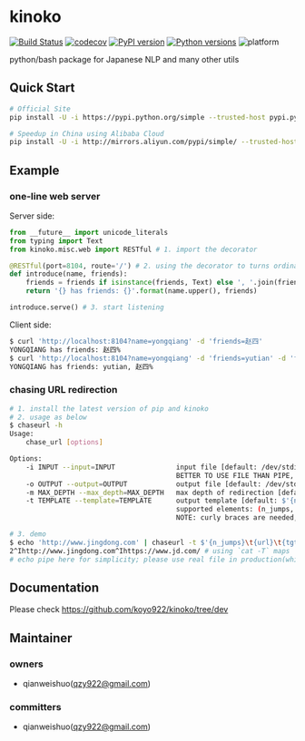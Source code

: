 # kinoko

[![Build Status](https://travis-ci.org/koyo922/kinoko.svg?branch=master)](https://travis-ci.org/koyo922/kinoko)
[![codecov](https://codecov.io/gh/koyo922/kinoko/branch/master/graph/badge.svg)](https://codecov.io/gh/koyo922/kinoko)
[![PyPI version](https://badge.fury.io/py/kinoko.svg)](https://badge.fury.io/py/kinoko)
[![Python versions](https://img.shields.io/badge/python-2.7%20|%203.6-blue.svg)](https://www.python.org/downloads/release)
![platform](https://img.shields.io/badge/platform-mac%20os%20|%20linux-lightgrey.svg)

python/bash package for Japanese NLP and many other utils

Quick Start
---

```bash
# Official Site
pip install -U -i https://pypi.python.org/simple --trusted-host pypi.python.org kinoko

# Speedup in China using Alibaba Cloud
pip install -U -i http://mirrors.aliyun.com/pypi/simple/ --trusted-host mirrors.aliyun.com kinoko
```

Example
---

### one-line web server

Server side:

```python
from __future__ import unicode_literals
from typing import Text
from kinoko.misc.web import RESTful # 1. import the decorator

@RESTful(port=8104, route='/') # 2. using the decorator to turns ordinary function
def introduce(name, friends):
    friends = friends if isinstance(friends, Text) else ', '.join(friends)  # maybe Tuple[Text, ...]
    return '{} has friends: {}'.format(name.upper(), friends)

introduce.serve() # 3. start listening
```

Client side:

```bash
$ curl 'http://localhost:8104?name=yongqiang' -d 'friends=赵四'
YONGQIANG has friends: 赵四%
$ curl 'http://localhost:8104?name=yongqiang' -d 'friends=yutian' -d 'friends=赵四'
YONGQIANG has friends: yutian, 赵四% 
```

### chasing URL redirection

```bash
# 1. install the latest version of pip and kinoko
# 2. usage as below
$ chaseurl -h
Usage:
    chase_url [options]

Options:
    -i INPUT --input=INPUT               input file [default: /dev/stdin]
                                         BETTER TO USE FILE THAN PIPE, for a meaningful progressbar
    -o OUTPUT --output=OUTPUT            output file [default: /dev/stdout]
    -m MAX_DEPTH --max_depth=MAX_DEPTH   max depth of redirection [default: 5]
    -t TEMPLATE --template=TEMPLATE      output template [default: $'{n_jumps}\t{url}\t{tgt_url}']
                                         supported elements: (n_jumps, url, tgt_url, all_jumps, exception)
                                         NOTE: curly braces are needed, <tab> need to be bash-escaped via $'\t'

# 3. demo
$ echo 'http://www.jingdong.com' | chaseurl -t $'{n_jumps}\t{url}\t{tgt_url}' 2>/dev/null | cat -T
2^Ihttp://www.jingdong.com^Ihttps://www.jd.com/ # using `cat -T` maps `\t` into `^I` which is clearer
# echo pipe here for simplicity; please use real file in production(which shows proper progress bar)
```

Documentation
---
Please check https://github.com/koyo922/kinoko/tree/dev


Maintainer
---
### owners
* qianweishuo(qzy922@gmail.com)

### committers
* qianweishuo(qzy922@gmail.com)
